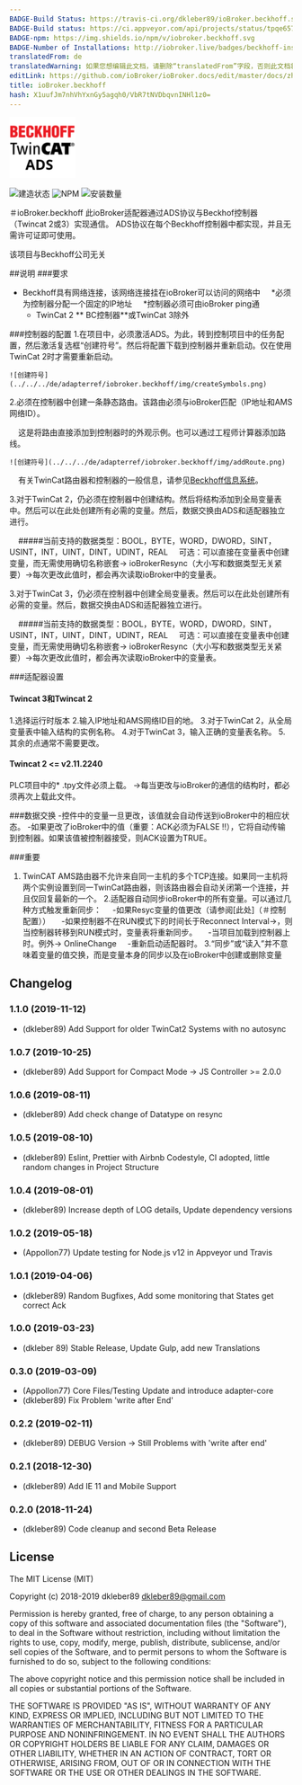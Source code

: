 ```yaml
---
BADGE-Build Status: https://travis-ci.org/dkleber89/ioBroker.beckhoff.svg?branch=master
BADGE-Build status: https://ci.appveyor.com/api/projects/status/tpqe657lqrir3kew/branch/master?svg=true
BADGE-npm: https://img.shields.io/npm/v/iobroker.beckhoff.svg
BADGE-Number of Installations: http://iobroker.live/badges/beckhoff-installed.svg
translatedFrom: de
translatedWarning: 如果您想编辑此文档，请删除“translatedFrom”字段，否则此文档将再次自动翻译
editLink: https://github.com/ioBroker/ioBroker.docs/edit/master/docs/zh-cn/adapterref/iobroker.beckhoff/README.md
title: ioBroker.beckhoff
hash: X1uufJm7nhVhYxnGy5agqh0/VbR7tNVDbqvnINHl1z0=
---
```

![徽标](../../../de/adapterref/iobroker.beckhoff/img/beckhoff.png)

![建造状态](https://ci.appveyor.com/api/projects/status/tpqe657lqrir3kew/branch/master?svg=true)
![NPM](https://img.shields.io/npm/v/iobroker.beckhoff.svg)
![安装数量](http://iobroker.live/badges/beckhoff-installed.svg)

＃ioBroker.beckhoff
此ioBroker适配器通过ADS协议与Beckhof控制器（Twincat 2或3）实现通信。
ADS协议在每个Beckhoff控制器中都实现，并且无需许可证即可使用。

该项目与Beckhoff公司无关

##说明
###要求
* Beckhoff具有网络连接，该网络连接挂在ioBroker可以访问的网络中
    *必须为控制器分配一个固定的IP地址
    *控制器必须可由ioBroker ping通
  * TwinCat 2 ** BC控制器**或TwinCat 3除外

###控制器的配置
1.在项目中，必须激活ADS。为此，转到控制项目中的任务配置，然后激活复选框“创建符号”。然后将配置下载到控制器并重新启动。仅在使用TwinCat 2时才需要重新启动。

    ![创建符号](../../../de/adapterref/iobroker.beckhoff/img/createSymbols.png)

2.必须在控制器中创建一条静态路由。该路由必须与ioBroker匹配（IP地址和AMS网络ID）。

    这是将路由直接添加到控制器时的外观示例。也可以通过工程师计算器添加路线。

    ![创建符号](../../../de/adapterref/iobroker.beckhoff/img/addRoute.png)

    有关TwinCat路由器和控制器的一般信息，请参见[Beckhoff信息系统](https://infosys.beckhoff.com/ "Beckhoff Information System")。

3.对于TwinCat 2，仍必须在控制器中创建结构。然后将结构添加到全局变量表中。然后可以在此处创建所有必需的变量。然后，数据交换由ADS和适配器独立进行。

    #####当前支持的数据类型：BOOL，BYTE，WORD，DWORD，SINT，USINT，INT，UINT，DINT，UDINT，REAL
    可选：可以直接在变量表中创建变量，而无需使用确切名称嵌套-> ioBrokerResync（大小写和数据类型无关紧要）->每次更改此值时，都会再次读取ioBroker中的变量表。

3.对于TwinCat 3，仍必须在控制器中创建全局变量表。然后可以在此处创建所有必需的变量。然后，数据交换由ADS和适配器独立进行。

    #####当前支持的数据类型：BOOL，BYTE，WORD，DWORD，SINT，USINT，INT，UINT，DINT，UDINT，REAL
    可选：可以直接在变量表中创建变量，而无需使用确切名称嵌套-> ioBrokerResync（大小写和数据类型无关紧要）->每次更改此值时，都会再次读取ioBroker中的变量表。

###适配器设置
#### Twincat 3和Twincat 2
1.选择运行时版本
2.输入IP地址和AMS网络ID目的地。
3.对于TwinCat 2，从全局变量表中输入结构的实例名称。
4.对于TwinCat 3，输入正确的变量表名称。
5.其余的点通常不需要更改。

#### Twincat 2 <= v2.11.2240
PLC项目中的* .tpy文件必须上载。 ->每当更改与ioBroker的通信的结构时，都必须再次上载此文件。

###数据交换
-控件中的变量一旦更改，该值就会自动传送到ioBroker中的相应状态。
-如果更改了ioBroker中的值（重要：ACK必须为FALSE !!），它将自动传输到控制器。如果该值被控制器接受，则ACK设置为TRUE。

###重要
1. TwinCAT AMS路由器不允许来自同一主机的多个TCP连接。如果同一主机将两个实例设置到同一TwinCat路由器，则该路由器会自动关闭第一个连接，并且仅回复最新的一个。
2.适配器自动同步ioBroker中的所有变量。可以通过几种方式触发重新同步：
    -如果Resyc变量的值更改（请参阅[此处]（＃控制配置））
    -如果控制器不在RUN模式下的时间长于Reconnect Interval->，则当控制器转移到RUN模式时，变量表将重新同步。
    -当项目加载到控制器上时。例外-> OnlineChange
    -重新启动适配器时。
3.“同步”或“读入”并不意味着变量的值交换，而是变量本身的同步以及在ioBroker中创建或删除变量

## Changelog
### 1.1.0 (2019-11-12)

- (dkleber89) Add Support for older TwinCat2 Systems with no autosync

### 1.0.7 (2019-10-25)

- (dkleber89) Add Support for Compact Mode -> JS Controller >= 2.0.0

### 1.0.6 (2019-08-11)

-   (dkleber89) Add check change of Datatype on resync

### 1.0.5 (2019-08-10)

-   (dkleber89) Eslint, Prettier with Airbnb Codestyle, CI adopted, little random changes in Project Structure

### 1.0.4 (2019-08-01)

-   (dkleber89) Increase depth of LOG details, Update dependency versions

### 1.0.2 (2019-05-18)

-   (Appollon77) Update testing for Node.js v12 in Appveyor und Travis

### 1.0.1 (2019-04-06)

-   (dkleber89) Random Bugfixes, Add some monitoring that States get correct Ack

### 1.0.0 (2019-03-23)

-   (dkleber 89) Stable Release, Update Gulp, add new Translations

### 0.3.0 (2019-03-09)

-   (Appollon77) Core Files/Testing Update and introduce adapter-core
-   (dkleber89) Fix Problem 'write after End'

### 0.2.2 (2019-02-11)

-   (dkleber89) DEBUG Version -> Still Problems with 'write after end'

### 0.2.1 (2018-12-30)

-   (dkleber89) Add IE 11 and Mobile Support

### 0.2.0 (2018-11-24)

-   (dkleber89) Code cleanup and second Beta Release

## License

The MIT License (MIT)

Copyright (c) 2018-2019 dkleber89 <dkleber89@gmail.com>

Permission is hereby granted, free of charge, to any person obtaining a copy
of this software and associated documentation files (the "Software"), to deal
in the Software without restriction, including without limitation the rights
to use, copy, modify, merge, publish, distribute, sublicense, and/or sell
copies of the Software, and to permit persons to whom the Software is
furnished to do so, subject to the following conditions:

The above copyright notice and this permission notice shall be included in
all copies or substantial portions of the Software.

THE SOFTWARE IS PROVIDED "AS IS", WITHOUT WARRANTY OF ANY KIND, EXPRESS OR
IMPLIED, INCLUDING BUT NOT LIMITED TO THE WARRANTIES OF MERCHANTABILITY,
FITNESS FOR A PARTICULAR PURPOSE AND NONINFRINGEMENT. IN NO EVENT SHALL THE
AUTHORS OR COPYRIGHT HOLDERS BE LIABLE FOR ANY CLAIM, DAMAGES OR OTHER
LIABILITY, WHETHER IN AN ACTION OF CONTRACT, TORT OR OTHERWISE, ARISING FROM,
OUT OF OR IN CONNECTION WITH THE SOFTWARE OR THE USE OR OTHER DEALINGS IN
THE SOFTWARE.